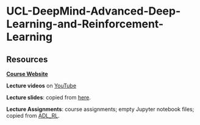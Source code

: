 # UCL-DeepMind-Advanced-Deep-Learning-and-Reinforcement-Learning


## Resources
[**Course Website**](http://www.cs.ucl.ac.uk/?id=9945)

**Lecture videos** on [YouTube](https://www.youtube.com/watch?v=iOh7QUZGyiU&list=PLqYmG7hTraZDNJre23vqCGIVpfZ_K2RZs)

**Lecture slides**: copied from [here](https://github.com/RylanSchaeffer/ucl-adv-dl-rl).

**Lecture Assignments**: course assignments; empty Jupyter notebook files; copied from [ADL_RL](https://github.com/YidingYu/ADL_RL).


